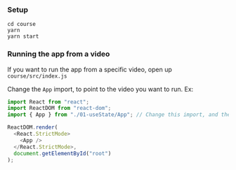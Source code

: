 ### Setup

```
cd course
yarn
yarn start
```

### Running the app from a video

If you want to run the app from a specific video, open up `course/src/index.js`

Change the `App` import, to point to the video you want to run. Ex:

```js
import React from "react";
import ReactDOM from "react-dom";
import { App } from "./01-useState/App"; // Change this import, and the app will run that video courses' final code

ReactDOM.render(
  <React.StrictMode>
    <App />
  </React.StrictMode>,
  document.getElementById("root")
);
```
